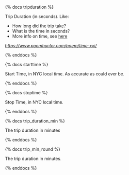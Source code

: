 {% docs tripduration %}

Trip Duration (in seconds). Like:

- How long did the trip take?
- What is the time in seconds?
- More info on time, see [here](https://www.poemhunter.com/poem/time-xxi/)

*https://www.poemhunter.com/poem/time-xxi/*

{% enddocs %}

{% docs starttime %}

Start Time, in NYC local time. As accurate as could ever be.

{% enddocs %}

{% docs stoptime %}

Stop Time, in NYC local time.

{% enddocs %}

{% docs trip_duration_min %}

The trip duration in minutes

{% enddocs %}


{% docs trip_min_round %}

The trip duration in minutes.

{% enddocs %}